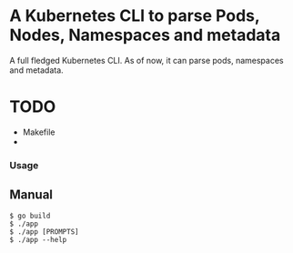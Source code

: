 # A Kubernetes CLI to parse Pods, Nodes, Namespaces and metadata

A full fledged Kubernetes CLI. As of now, it can parse pods, namespaces and metadata.

# TODO
- Makefile
- 

### Usage

## Manual ##
```console
$ go build
$ ./app
$ ./app [PROMPTS]
$ ./app --help
```
